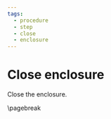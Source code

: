 ```yaml
---
tags:
  - procedure
  - step
  - close
  - enclosure
---
```


# Close enclosure

Close the enclosure.

\pagebreak  
